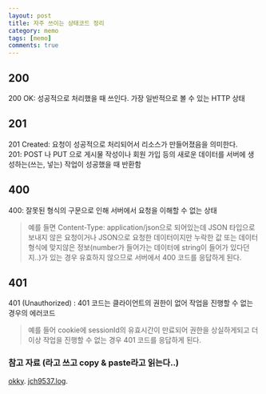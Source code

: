 ```yaml
---
layout: post
title: 자주 쓰이는 상태코드 정리
category: memo
tags: [memo]
comments: true
---
```


## 200

200 OK: 성공적으로 처리했을 때 쓰인다. 가장 일반적으로 볼 수 있는 HTTP 상태

## 201

201 Created: 요청이 성공적으로 처리되어서 리소스가 만들어졌음을 의미한다.<br/>
201: POST 나 PUT 으로 게시물 작성이나 회원 가입 등의 새로운 데이터를 서버에 생성하는(쓰는, 넣는) 작업이 성공했을 때 반환함

## 400

400: 잘못된 형식의 구문으로 인해 서버에서 요청을 이해할 수 없는 상태<br/>

> 예를 들면 Content-Type: application/json으로 되어있는데 JSON 타입으로 보내지 않은 요청이거나 JSON으로 요청한 데이터이지만 누락한 값 또는 데이터형식에 맞지않은 정보(number가 들어가는 데이터에 string이 들어가 있다던지..)가 있는 경우 유효하지 않으므로 서버에서 400 코드를 응답하게 된다.

## 401

401 (Unauthorized) : 401 코드는 클라이언트의 권한이 없어 작업을 진행할 수 없는 경우의 에러코드 <br/>

> 예를 들어 cookie에 sessionId의 유효시간이 만료되어 권한을 상실하게되고 더이상 작업을 진행할 수 없는 경우 401 코드를 응답하게 된다.

### 참고 자료 (라고 쓰고 copy & paste라고 읽는다..)

[okky](https://okky.kr/articles/371034).
[jch9537.log](https://velog.io/@jch9537/HTTP-%EC%9D%91%EB%8B%B5%EC%BD%94%EB%93%9C-http-%EC%9D%91%EB%8B%B5%EC%BD%94%EB%93%9C%EC%9D%98-%EC%84%A0%ED%83%9D).
